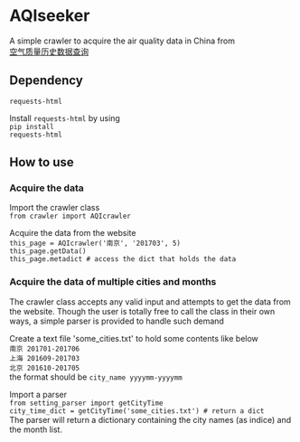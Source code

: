 # AQIseeker
A simple crawler to acquire the air quality data in China from<br>
[空气质量历史数据查询](https://www.aqistudy.cn/historydata/daydata.php)

## Dependency
<code>requests-html</code>

Install <code>requests-html</code> by using<br>
<code>pip install requests-html</code>

## How to use
### Acquire the data
<p>Import the crawler class<br>
<code>from crawler import AQIcrawler</code></p>

<p>
Acquire the data from the website<br>
    <code>this_page = AQIcrawler('南京', '201703', 5)</code><br>
    <code>this_page.getData()</code><br>
    <code>this_page.metadict # access the dict that holds the data</code><br>
</p>


### Acquire the data of multiple cities and months
<p>The crawler class accepts any valid input and attempts to get the data from the website. Though the user is totally free to call the class in their own ways, a simple parser is provided to handle such demand</p>

<p>
Create a text file 'some_cities.txt' to hold some contents like below<br>
    <code>南京 201701-201706</code><br>
    <code>上海 201609-201703</code><br>
    <code>北京 201610-201705</code><br>
the format should be
    <code>city_name yyyymm-yyyymm</code><br>
</p>

<p>
Import a parser<br>
    <code>from setting_parser import getCityTime</code><br>
    <code>city_time_dict = getCityTime('some_cities.txt') # return a dict</code><br>
The parser will return a dictionary containing the city names (as indice) and the month list.
</p>